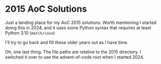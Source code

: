# 2015 AoC Solutions

Just a landing place for my AoC 2015 solutions. Worth mentioning I started doing this in 2024, and it uses some Python syntax that requires at least Python 3.10 (`match/case`)

I'll try to go back and fill these older years out as I have time.

Oh, one last thing. The file paths are relative to the 2015 directory. I switched it over to use the advent-of-code root when I started 2024.
